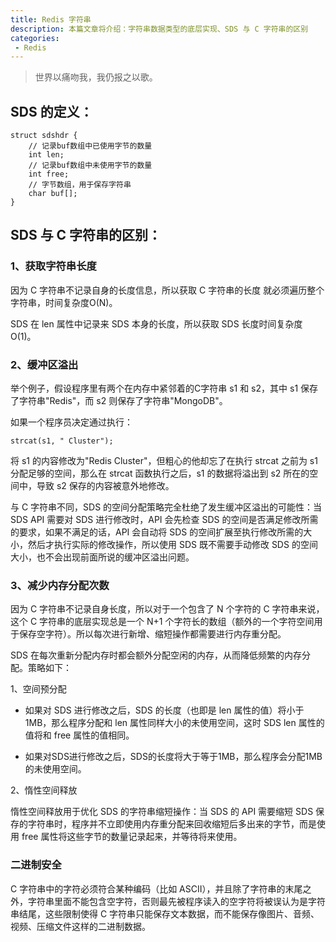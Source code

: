 ```yaml
---
title: Redis 字符串
description: 本篇文章将介绍：字符串数据类型的底层实现、SDS 与 C 字符串的区别
categories:
 - Redis
---
```


> 世界以痛吻我，我仍报之以歌。

## SDS 的定义：

```
struct sdshdr {
    // 记录buf数组中已使用字节的数量
    int len;
    // 记录buf数组中未使用字节的数量
    int free;
    // 字节数组，用于保存字符串
    char buf[];
}
```

## SDS 与 C 字符串的区别：

### 1、获取字符串长度

因为 C 字符串不记录自身的长度信息，所以获取 C 字符串的长度
就必须遍历整个字符串，时间复杂度O(N)。

SDS 在 len 属性中记录来 SDS 本身的长度，所以获取 SDS 长度时间复杂度O(1)。

### 2、缓冲区溢出

举个例子，假设程序里有两个在内存中紧邻着的C字符串 s1 和 s2，其中 s1 保存了字符串"Redis"，而 s2 则保存了字符串"MongoDB"。

如果一个程序员决定通过执行：

```
strcat(s1, " Cluster");
```
将 s1 的内容修改为"Redis Cluster"，但粗心的他却忘了在执行 strcat 之前为 s1 分配足够的空间，那么在 strcat 函数执行之后，s1 的数据将溢出到 s2 所在的空间中，导致 s2 保存的内容被意外地修改。

与 C 字符串不同，SDS 的空间分配策略完全杜绝了发生缓冲区溢出的可能性：当 SDS API 需要对 SDS 进行修改时，API 会先检查 SDS 的空间是否满足修改所需的要求，如果不满足的话，API 会自动将 SDS 的空间扩展至执行修改所需的大小，然后才执行实际的修改操作，所以使用 SDS 既不需要手动修改 SDS 的空间大小，也不会出现前面所说的缓冲区溢出问题。

### 3、减少内存分配次数

因为 C 字符串不记录自身长度，所以对于一个包含了 N 个字符的 C 字符串来说，这个 C 字符串的底层实现总是一个 N+1 个字符长的数组（额外的一个字符空间用于保存空字符）。所以每次进行新增、缩短操作都需要进行内存重分配。

SDS 在每次重新分配内存时都会额外分配空闲的内存，从而降低频繁的内存分配。策略如下：

1、空间预分配

- 如果对 SDS 进行修改之后，SDS 的长度（也即是 len 属性的值）将小于1MB，那么程序分配和 len 属性同样大小的未使用空间，这时 SDS len 属性的值将和 free 属性的值相同。

- 如果对SDS进行修改之后，SDS的长度将大于等于1MB，那么程序会分配1MB的未使用空间。

2、惰性空间释放

惰性空间释放用于优化 SDS 的字符串缩短操作：当 SDS 的 API 需要缩短 SDS 保存的字符串时，程序并不立即使用内存重分配来回收缩短后多出来的字节，而是使用 free 属性将这些字节的数量记录起来，并等待将来使用。

### 二进制安全

C 字符串中的字符必须符合某种编码（比如 ASCII），并且除了字符串的末尾之外，字符串里面不能包含空字符，否则最先被程序读入的空字符将被误认为是字符串结尾，这些限制使得 C 字符串只能保存文本数据，而不能保存像图片、音频、视频、压缩文件这样的二进制数据。
